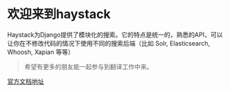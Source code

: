 # 欢迎来到haystack 

Haystack为Django提供了模块化的搜索。它的特点是统一的，熟悉的API，可以让你在不修改代码的情况下使用不同的搜索后端（比如 Solr, Elasticsearch, Whoosh, Xapian 等等）

> 希望有更多的朋友能一起参与到翻译工作中来。

[官方文档地址](http://django-haystack.readthedocs.org/en/v2.4.1/index.html)
